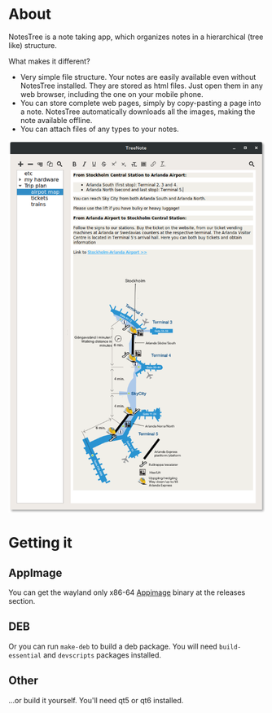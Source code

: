 # About

NotesTree is a note taking app, which organizes notes in a hierarchical (tree like) structure.

What makes it different?

* Very simple file structure. Your notes are easily available even without NotesTree installed. They are stored as html files. Just open them in any web browser, including the one on your mobile phone.
* You can store complete web pages, simply by copy-pasting a page into a note. NotesTree automatically downloads all the images, making the note available offline.
* You can attach files of any types to your notes.

![screenshot](screenshot.png) 

# Getting it

## AppImage

You can get the wayland only x86-64 [Appimage](https://appimage.org/) binary at the releases section.

## DEB

Or you can run `make-deb` to build a deb package. You will need `build-essential` and `devscripts` packages installed.

## Other
 
...or build it yourself. You'll need qt5 or qt6 installed.

